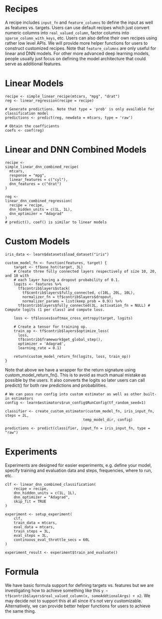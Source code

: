 # Recipes

A recipe includes `input_fn` and `feature_columns` to define the input as well as features vs. targets. Users can use default recipes which just convert numeric columns into `real_valued_column`, factor columns into `sparse_column_with_keys`, etc. Users can also define their own recipes using rather low level APIs. We will provide more helper functions for users to construct customized recipes. Note that `feature_columns` are only useful for linear and DNN models. For other more advanced deep learning models, people usually just focus on defining the model architecture that could serve as additional features.


# Linear Models

```
recipe <- simple_linear_recipe(mtcars, "mpg", "drat")
reg <- linear_regression(recipe = recipe)

# Generate predictions. Note that type = 'prob' is only available for classification model
predictions <- predict(reg, newdata = mtcars, type = 'raw')

# Obtain the coefficients
coefs <- coef(reg)
```

# Linear and DNN Combined Models

```
recipe <-
simple_linear_dnn_combined_recipe(
  mtcars,
  response = "mpg",
  linear_features = c("cyl"),
  dnn_features = c("drat")
)

reg <-
linear_dnn_combined_regression(
  recipe = recipe,
  dnn_hidden_units = c(1L, 1L),
  dnn_optimizer = "Adagrad"
)
# predict(), coef() is similar to linear models
```

# Custom Models
```
iris_data <- learn$datasets$load_dataset("iris")

custom_model_fn <- function(features, target) {
	target <- tf$one_hot(target, 3L)
    # Create three fully connected layers respectively of size 10, 20, and 10 with
    # each layer having a dropout probability of 0.1.
    logits <- features %>%
      tf$contrib$layers$stack(
        tf$contrib$layers$fully_connected, c(10L, 20L, 10L),
        normalizer_fn = tf$contrib$layers$dropout,
        normalizer_params = list(keep_prob = 0.9)) %>%
      tf$contrib$layers$fully_connected(3L, activation_fn = NULL) # Compute logits (1 per class) and compute loss.

    loss <- tf$losses$softmax_cross_entropy(target, logits)

    # Create a tensor for training op.
    train_op <- tf$contrib$layers$optimize_loss(
      loss,
      tf$contrib$framework$get_global_step(),
      optimizer = 'Adagrad',
      learning_rate = 0.1)

    return(custom_model_return_fn(logits, loss, train_op))
}
```

Note that above we have a wrapper for the return signature using custom_model_return_fn(). This is to avoid as much manual mistake as possible by the users. It also converts the logits so later users can call predict() for both raw predictions and probabilities.

```
# We can pass run config into custom estimator as well as other built-in estimators
config <- learn$estimators$run_config$RunConfig(tf_random_seed=1)

classifier <- create_custom_estimator(custom_model_fn, iris_input_fn, steps = 2L,
                                    temp_model_dir, config)

predictions <- predict(classifier, input_fn = iris_input_fn, type = "raw")
```


# Experiments

Experiments are designed for easier experiments, e.g. define your model, specify training and evaluation data and steps, frequencies, where to run, etc. 

```
clf <- linear_dnn_combined_classification(
	recipe = recipe,
	dnn_hidden_units = c(1L, 1L),
	dnn_optimizer = "Adagrad",
	skip_fit = TRUE
)

experiment <- setup_experiment(
	clf,
	train_data = mtcars,
	eval_data = mtcars,
	train_steps = 3L,
	eval_steps = 3L,
	continuous_eval_throttle_secs = 60L
)

experiment_result <- experiment$train_and_evaluate()
```

# Formula

We have basic formula support for defining targets vs. features but we are investigating how to achieve something like this `y ~ tf$contrib$layers$real_valued_column(x, someAddtionalArgs) + x2`. We may decide not to support this at all since it's not very customizable. Alternatively, we can provide better helper functions for users to achieve the same thing.


